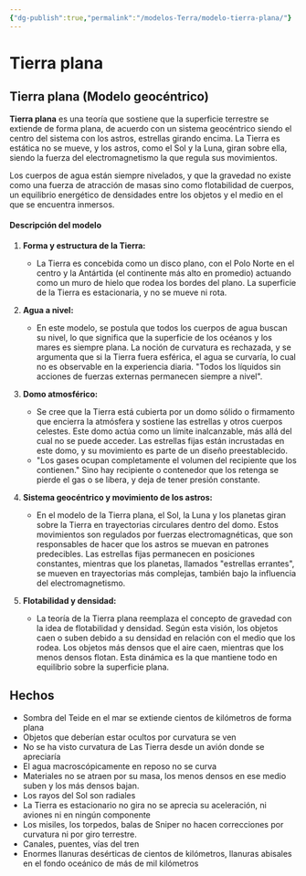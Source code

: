 ```yaml
---
{"dg-publish":true,"permalink":"/modelos-Terra/modelo-tierra-plana/"}
---
```


# Tierra plana

## Tierra plana (Modelo geocéntrico)

**Tierra plana** es una teoría que sostiene que la superficie terrestre se extiende de forma plana, de acuerdo con un sistema geocéntrico siendo el centro del sistema con los astros, estrellas girando encima. La Tierra es estática no se mueve, y los astros, como el Sol y la Luna, giran sobre ella, siendo la fuerza del electromagnetismo la que regula sus movimientos.

Los cuerpos de agua están siempre nivelados, y que la gravedad no existe como una fuerza de atracción de masas sino como flotabilidad de cuerpos, un equilibrio energético de densidades entre los objetos y el medio en el que se encuentra inmersos.

#### Descripción del modelo

1. **Forma y estructura de la Tierra:**
   - La Tierra es concebida como un disco plano, con el Polo Norte en el centro y la Antártida (el continente más alto en promedio) actuando como un muro de hielo que rodea los bordes del plano. La superficie de la Tierra es estacionaria, y no se mueve ni rota.

2. **Agua a nivel:**
   - En este modelo, se postula que todos los cuerpos de agua buscan su nivel, lo que significa que la superficie de los océanos y los mares es siempre plana. La noción de curvatura es rechazada, y se argumenta que si la Tierra fuera esférica, el agua se curvaría, lo cual no es observable en la experiencia diaria. "Todos los líquidos sin acciones de fuerzas externas permanecen siempre a nivel".

3. **Domo atmosférico:**
   - Se cree que la Tierra está cubierta por un domo sólido o firmamento que encierra la atmósfera y sostiene las estrellas y otros cuerpos celestes. Este domo actúa como un límite inalcanzable, más allá del cual no se puede acceder. Las estrellas fijas están incrustadas en este domo, y su movimiento es parte de un diseño preestablecido.
   - "Los gases ocupan completamente el volumen del recipiente que los contienen." Sino hay recipiente o contenedor que los retenga se pierde el gas o se libera, y deja de tener presión constante.

4. **Sistema geocéntrico y movimiento de los astros:**
   - En el modelo de la Tierra plana, el Sol, la Luna y los planetas giran sobre la Tierra en trayectorias circulares dentro del domo. Estos movimientos son regulados por fuerzas electromagnéticas, que son responsables de hacer que los astros se muevan en patrones predecibles. Las estrellas fijas permanecen en posiciones constantes, mientras que los planetas, llamados "estrellas errantes", se mueven en trayectorias más complejas, también bajo la influencia del electromagnetismo.

5. **Flotabilidad y densidad:**
   - La teoría de la Tierra plana reemplaza el concepto de gravedad con la idea de flotabilidad y densidad. Según esta visión, los objetos caen o suben debido a su densidad en relación con el medio que los rodea. Los objetos más densos que el aire caen, mientras que los menos densos flotan. Esta dinámica es la que mantiene todo en equilibrio sobre la superficie plana.

## Hechos

- Sombra del Teide en el mar se extiende cientos de kilómetros de forma plana
- Objetos que deberían estar ocultos por curvatura se ven
- No se ha visto curvatura de Las Tierra desde un avión donde se apreciaría
- El agua macroscópicamente en reposo no se curva
- Materiales no se atraen por su masa, los menos densos en ese medio suben y los más densos bajan.
- Los rayos del Sol son radiales
- La Tierra es estacionario no gira no se aprecia su aceleración, ni aviones ni en ningún componente
- Los misiles, los torpedos, balas de Sniper no hacen correcciones por curvatura ni por giro terrestre.
- Canales, puentes, vías del tren
- Enormes llanuras desérticas de cientos de kilómetros, llanuras abisales en el fondo oceánico de más de mil kilómetros
